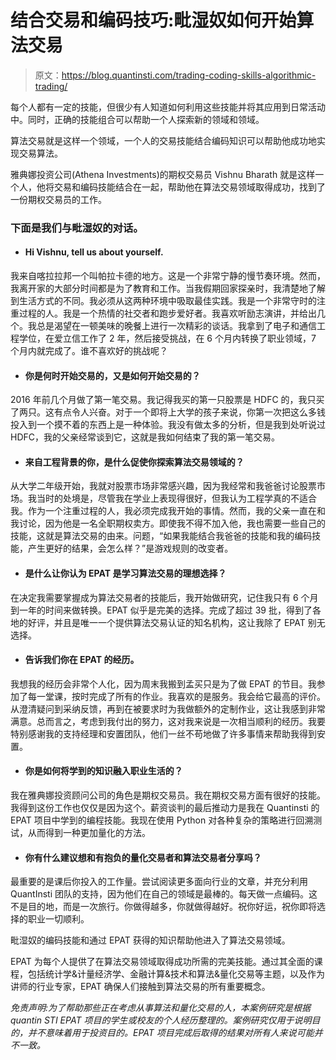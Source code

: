 # 结合交易和编码技巧:毗湿奴如何开始算法交易

> 原文：<https://blog.quantinsti.com/trading-coding-skills-algorithmic-trading/>

每个人都有一定的技能，但很少有人知道如何利用这些技能并将其应用到日常活动中。同时，正确的技能组合可以帮助一个人探索新的领域和领域。

算法交易就是这样一个领域，一个人的交易技能结合编码知识可以帮助他成功地实现交易算法。

雅典娜投资公司(Athena Investments)的期权交易员 Vishnu Bharath 就是这样一个人，他将交易和编码技能结合在一起，帮助他在算法交易领域取得成功，找到了一份期权交易员的工作。

### 下面是我们与毗湿奴的对话。

*   #### Hi Vishnu, tell us about yourself.

我来自喀拉拉邦一个叫帕拉卡德的地方。这是一个非常宁静的慢节奏环境。然而，我离开家的大部分时间都是为了教育和工作。当我假期回家探亲时，我清楚地了解到生活方式的不同。我必须从这两种环境中吸取最佳实践。我是一个非常守时的注重过程的人。我是一个热情的社交者和跑步爱好者。我喜欢听励志演讲，并给出几个。我总是渴望在一顿美味的晚餐上进行一次精彩的谈话。我拿到了电子和通信工程学位，在爱立信工作了 2 年，然后接受挑战，在 6 个月内转换了职业领域，7 个月内就完成了。谁不喜欢好的挑战呢？

*   #### 你是何时开始交易的，又是如何开始交易的？

2016 年前几个月做了第一笔交易。我记得我买的第一只股票是 HDFC 的，我只买了两只。这有点令人兴奋。对于一个即将上大学的孩子来说，你第一次把这么多钱投入到一个摸不着的东西上是一种体验。我没有做太多的分析，但是我到处听说过 HDFC，我的父亲经常谈到它，这就是我如何结束了我的第一笔交易。

*   #### 来自工程背景的你，是什么促使你探索算法交易领域的？

从大学二年级开始，我就对股票市场非常感兴趣，因为我经常和我爸爸讨论股票市场。我当时的处境是，尽管我在学业上表现得很好，但我认为工程学真的不适合我。作为一个注重过程的人，我必须完成我开始的事情。然而，我的父亲一直在和我讨论，因为他是一名全职期权卖方。即使我不得不加入他，我也需要一些自己的技能，这就是算法交易的由来。问题，“如果我能结合我爸爸的技能和我的编码技能，产生更好的结果，会怎么样？”是游戏规则的改变者。

*   #### 是什么让你认为 EPAT 是学习算法交易的理想选择？

在决定我需要掌握成为算法交易者的技能后，我开始做研究，记住我只有 6 个月到一年的时间来做转换。EPAT 似乎是完美的选择。完成了超过 39 批，得到了各地的好评，并且是唯一一个提供算法交易认证的知名机构，这让我除了 EPAT 别无选择。

*   #### 告诉我们你在 EPAT 的经历。

我想我的经历会非常个人化，因为周末我搬到孟买只是为了做 EPAT 的节目。我参加了每一堂课，按时完成了所有的作业。我喜欢的是服务。我会给它最高的评价。从澄清疑问到采纳反馈，再到在被要求时为我做额外的定制作业，这让我感到非常满意。总而言之，考虑到我付出的努力，这对我来说是一次相当顺利的经历。我要特别感谢我的支持经理和安置团队，他们一丝不苟地做了许多事情来帮助我得到安置。

*   #### 你是如何将学到的知识融入职业生活的？

我在雅典娜投资顾问公司的角色是期权交易员。我在期权交易方面有很好的技能。我得到这份工作也仅仅是因为这个。薪资谈判的最后推动力是我在 Quantinsti 的 EPAT 项目中学到的编程技能。我现在使用 Python 对各种复杂的策略进行回溯测试，从而得到一种更加量化的方法。

*   #### 你有什么建议想和有抱负的量化交易者和算法交易者分享吗？

最重要的是课后你投入的工作量。尝试阅读更多面向行业的文章，并充分利用 QuantInsti 团队的支持，因为他们在自己的领域是最棒的。每天做一点编码。这不是目的地，而是一次旅行。你做得越多，你就做得越好。祝你好运，祝你即将选择的职业一切顺利。

毗湿奴的编码技能和通过 EPAT 获得的知识帮助他进入了算法交易领域。

EPAT 为每个人提供了在算法交易领域取得成功所需的完美技能。通过其全面的课程，包括统计学&计量经济学、金融计算&技术和算法&量化交易等主题，以及作为讲师的行业专家，EPAT 确保人们接触到算法交易的所有重要概念。

*免责声明:为了帮助那些正在考虑从事算法和量化交易的人，本案例研究是根据 quantin STI EPAT 项目的学生或校友的个人经历整理的。案例研究仅用于说明目的，并不意味着用于投资目的。EPAT 项目完成后取得的结果对所有人来说可能并不一致。*